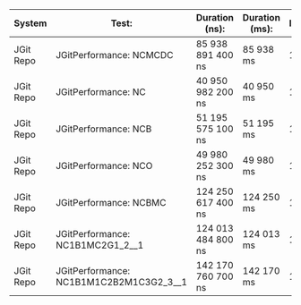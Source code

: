 | System    | Test:                                   | Duration (ns):     | Duration (ms): | Iterations: | Rate:    |
|-----------|-----------------------------------------|--------------------|----------------|-------------|----------|
| JGit Repo | JGitPerformance: NCMCDC                 | 85 938 891 400 ns  | 85 938 ms      | 1 000       | 11,64 /s |
| JGit Repo | JGitPerformance: NC                     | 40 950 982 200 ns  | 40 950 ms      | 1 000       | 24,42 /s |
| JGit Repo | JGitPerformance: NCB                    | 51 195 575 100 ns  | 51 195 ms      | 1 000       | 19,53 /s |
| JGit Repo | JGitPerformance: NCO                    | 49 980 252 300 ns  | 49 980 ms      | 1 000       | 20,01 /s |
| JGit Repo | JGitPerformance: NCBMC                  | 124 250 617 400 ns | 124 250 ms     | 1 000       | 8,05 /s  |
| JGit Repo | JGitPerformance: NC1B1MC2G1_2__1        | 124 013 484 800 ns | 124 013 ms     | 1 000       | 8,06 /s  |
| JGit Repo | JGitPerformance: NC1B1M1C2B2M1C3G2_3__1 | 142 170 760 700 ns | 142 170 ms     | 1 000       | 7,03 /s  |

